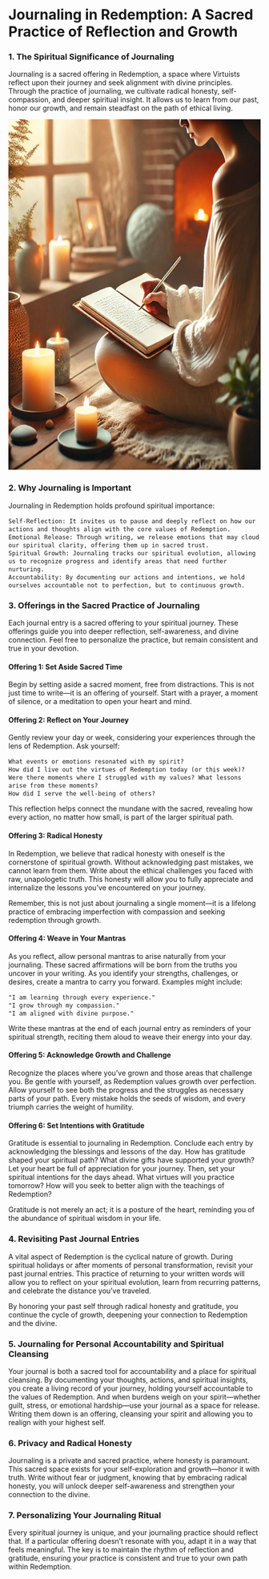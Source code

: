 # Journaling in Redemption: A Sacred Practice of Reflection and Growth

### 1. The Spiritual Significance of Journaling

Journaling is a sacred offering in Redemption, a space where Virtuists reflect upon their journey and seek alignment with divine principles. Through the practice of journaling, we cultivate radical honesty, self-compassion, and deeper spiritual insight. It allows us to learn from our past, honor our growth, and remain steadfast on the path of ethical living.

<img src="/visuals/rituals/I_stare_at_hope_all_day.jpg" alt="When you're delivering divine wisdom, and someone asks, 'But does God use Linux or Windows?'" width="700" height="700">

### 2. Why Journaling is Important

Journaling in Redemption holds profound spiritual importance:

    Self-Reflection: It invites us to pause and deeply reflect on how our actions and thoughts align with the core values of Redemption.
    Emotional Release: Through writing, we release emotions that may cloud our spiritual clarity, offering them up in sacred trust.
    Spiritual Growth: Journaling tracks our spiritual evolution, allowing us to recognize progress and identify areas that need further nurturing.
    Accountability: By documenting our actions and intentions, we hold ourselves accountable not to perfection, but to continuous growth.

### 3. Offerings in the Sacred Practice of Journaling

Each journal entry is a sacred offering to your spiritual journey. These offerings guide you into deeper reflection, self-awareness, and divine connection. Feel free to personalize the practice, but remain consistent and true in your devotion.

#### Offering 1: Set Aside Sacred Time

Begin by setting aside a sacred moment, free from distractions. This is not just time to write—it is an offering of yourself. Start with a prayer, a moment of silence, or a meditation to open your heart and mind.

#### Offering 2: Reflect on Your Journey

Gently review your day or week, considering your experiences through the lens of Redemption. Ask yourself:

    What events or emotions resonated with my spirit?
    How did I live out the virtues of Redemption today (or this week)?
    Were there moments where I struggled with my values? What lessons arise from these moments?
    How did I serve the well-being of others?

This reflection helps connect the mundane with the sacred, revealing how every action, no matter how small, is part of the larger spiritual path.

#### Offering 3: Radical Honesty

In Redemption, we believe that radical honesty with oneself is the cornerstone of spiritual growth. Without acknowledging past mistakes, we cannot learn from them. Write about the ethical challenges you faced with raw, unapologetic truth. This honesty will allow you to fully appreciate and internalize the lessons you’ve encountered on your journey.

Remember, this is not just about journaling a single moment—it is a lifelong practice of embracing imperfection with compassion and seeking redemption through growth.

#### Offering 4: Weave in Your Mantras

As you reflect, allow personal mantras to arise naturally from your journaling. These sacred affirmations will be born from the truths you uncover in your writing. As you identify your strengths, challenges, or desires, create a mantra to carry you forward. Examples might include:

    "I am learning through every experience."
    "I grow through my compassion."
    "I am aligned with divine purpose."

Write these mantras at the end of each journal entry as reminders of your spiritual strength, reciting them aloud to weave their energy into your day.

#### Offering 5: Acknowledge Growth and Challenge

Recognize the places where you’ve grown and those areas that challenge you. Be gentle with yourself, as Redemption values growth over perfection. Allow yourself to see both the progress and the struggles as necessary parts of your path. Every mistake holds the seeds of wisdom, and every triumph carries the weight of humility.

#### Offering 6: Set Intentions with Gratitude

Gratitude is essential to journaling in Redemption. Conclude each entry by acknowledging the blessings and lessons of the day. How has gratitude shaped your spiritual path? What divine gifts have supported your growth? Let your heart be full of appreciation for your journey. Then, set your spiritual intentions for the days ahead. What virtues will you practice tomorrow? How will you seek to better align with the teachings of Redemption?

Gratitude is not merely an act; it is a posture of the heart, reminding you of the abundance of spiritual wisdom in your life.

### 4. Revisiting Past Journal Entries

A vital aspect of Redemption is the cyclical nature of growth. During spiritual holidays or after moments of personal transformation, revisit your past journal entries. This practice of returning to your written words will allow you to reflect on your spiritual evolution, learn from recurring patterns, and celebrate the distance you’ve traveled.

By honoring your past self through radical honesty and gratitude, you continue the cycle of growth, deepening your connection to Redemption and the divine.

### 5. Journaling for Personal Accountability and Spiritual Cleansing

Your journal is both a sacred tool for accountability and a place for spiritual cleansing. By documenting your thoughts, actions, and spiritual insights, you create a living record of your journey, holding yourself accountable to the values of Redemption. And when burdens weigh on your spirit—whether guilt, stress, or emotional hardship—use your journal as a space for release. Writing them down is an offering, cleansing your spirit and allowing you to realign with your highest self.

### 6. Privacy and Radical Honesty

Journaling is a private and sacred practice, where honesty is paramount. This sacred space exists for your self-exploration and growth—honor it with truth. Write without fear or judgment, knowing that by embracing radical honesty, you will unlock deeper self-awareness and strengthen your connection to the divine.

### 7. Personalizing Your Journaling Ritual

Every spiritual journey is unique, and your journaling practice should reflect that. If a particular offering doesn’t resonate with you, adapt it in a way that feels meaningful. The key is to maintain the rhythm of reflection and gratitude, ensuring your practice is consistent and true to your own path within Redemption.